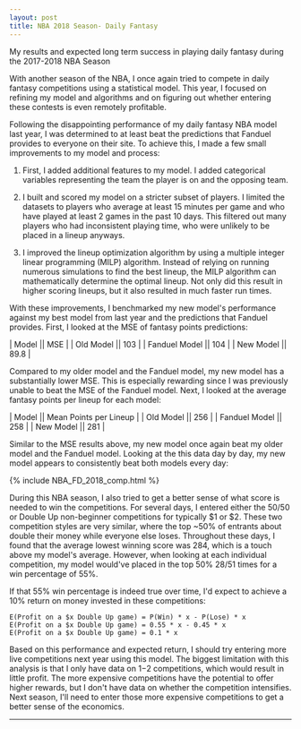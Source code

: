 ```yaml
---
layout: post
title: NBA 2018 Season- Daily Fantasy
---
```


My results and expected long term success in playing daily fantasy during the 2017-2018 NBA Season

With another season of the NBA, I once again tried to compete in daily fantasy competitions using a statistical model.  This year, I focused on refining my model and algorithms and on figuring out whether entering these contests is even remotely profitable.  

Following the disappointing performance of my daily fantasy NBA model last year, I was determined to at least beat the predictions that Fanduel provides to everyone on their site.  To achieve this, I made a few small improvements to my model and process:

1. First, I added additional features to my model.  I added categorical variables representing the team the player is on and the opposing team.

2. I built and scored my model on a stricter subset of players.  I limited the datasets to players who average at least 15 minutes per game and who have played at least 2 games in the past 10 days.  This filtered out many players who had inconsistent playing time, who were unlikely to be placed in a lineup anyways.  

3. I improved the lineup optimization algorithm by using a multiple integer linear programming (MILP) algorithm.  Instead of relying on running numerous simulations to find the best lineup, the MILP algorithm can mathematically determine the optimal lineup.  Not only did this result in higher scoring lineups, but it also resulted in much faster run times.

With these improvements, I benchmarked my new model's performance against my best model from last year and the predictions that Fanduel provides.  First, I looked at the MSE of fantasy points predictions:

| Model || MSE |
| Old Model || 103 |
| Fanduel Model || 104 |
| New Model || 89.8 |

Compared to my older model and the Fanduel model, my new model has a substantially lower MSE.  This is especially rewarding since I was previously unable to beat the MSE of the Fanduel model.  Next, I looked at the average fantasy points per lineup for each model:

| Model || Mean Points per Lineup |
| Old Model || 256 |
| Fanduel Model || 258 |
| New Model || 281 |

Similar to the MSE results above, my new model once again beat my older model and the Fanduel model.  Looking at the this data day by day, my new model appears to consistently beat both models every day:

{% include NBA_FD_2018_comp.html %}

During this NBA season, I also tried to get a better sense of what score is needed to win the competitions.  For several days, I entered either the 50/50 or Double Up non-beginner competitions for typically $1 or $2.  These two competition styles are very similar, where the top ~50% of entrants about double their money while everyone else loses.  Throughout these days, I found that the average lowest winning score was 284, which is a touch above my model's average.  However, when looking at each individual competition, my model would've placed in the top 50% 28/51 times for a win percentage of 55%.  

If that 55% win percentage is indeed true over time, I'd expect to achieve a 10% return on money invested in these competitions:

~~~~
E(Profit on a $x Double Up game) = P(Win) * x - P(Lose) * x
E(Profit on a $x Double Up game) = 0.55 * x - 0.45 * x
E(Profit on a $x Double Up game) = 0.1 * x
~~~~

Based on this performance and expected return, I should try entering more live competitions next year using this model.  The biggest limitation with this analysis is that I only have data on $1-$2 competitions, which would result in little profit.  The more expensive competitions have the potential to offer higher rewards, but I don't have data on whether the competition intensifies.  Next season, I'll need to enter those more expensive competitions to get a better sense of the economics.
****
